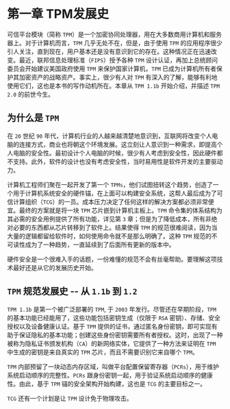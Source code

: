 # 第一章 TPM发展史
可信平台模块（简称 `TPM`）是一个加密协同处理器，用在大多数商用计算机和服务器上。对于计算机而言，`TPM` 几乎无处不在，但是，由于使用 `TPM` 的应用程序很少引人关注，直到现在，用户基本还是没有意识到它的存在。这种情况正在迅速改变。最近，联邦信息处理标准（`FIPS`）授予各种 `TPM` 设计认证，再加上总统顾问委员会开始建议美国政府使用 `TPM` 来保护国家计算机，`TPM` 已成为计算机所有者保护其加密资产的战略资产。事实上，很少有人对 `TPM` 有深入的了解，能够有利地使用它们，这也是本书的写作动机所在。本章从 `TPM 1.1b` 开始介绍，并描述 `TPM 2.0` 的前世今生。

## 为什么是 `TPM`
在 `20` 世纪 `90` 年代，计算机行业的人越来越清楚地意识到，互联网将改变个人电脑的连接方式，商业也将朝这个环境发展。这立刻让人意识到一种需求，即提高个人电脑的安全性。最初设计个人电脑的时候，很少有人考虑到安全性，因此硬件都不支持。此外，软件的设计也没有考虑安全性，当时易用性是软件开发的主要驱动力。

计算机工程师们聚在一起开发了第一个 `TPMs`，他们试图扭转这个趋势，创造了一个用于计算机系统安全的硬件锚，在上面可以构建安全系统，这帮人最后成为了可信计算组织（`TCG`）的一员。成本压力决定了任何这样的解决方案都必须非常便宜。最终的方案就是将一块 `TPM` 芯片嵌到计算机主板上。`TPM` 命令集的体系结构为其必需的安全用例提供了所有功能，详见第 `3` 章；但是为了降低成本，所有非绝对必要的东西都从芯片转移到了软件上。结果使得 `TPM` 的规范很难阅读，因为当大量的逻辑都留给软件时，如何使用命令就不是那么明确了。这种 `TPM` 规范的不可读性成为了一种趋势，一直延续到了后面所有更新的版本中。

硬件安全是一个很难入手的话题，一份难懂的规范不会有丝毫帮助。要理解这项技术最好还是从它的发展历史开始。


## `TPM` 规范发展史 -- 从 `1.1b` 到 `1.2`

`TPM 1.1b` 是第一个被广泛部署的 `TPM`, 于 `2003` 年发行。尽管还在早期阶段，`TPM` 的基本功能已经能用了，这些功能包括密钥生成（仅限于 `RSA` 密钥）、存储、安全授权以及设备健康认证。基于 `TPM` 提供的证书，通过匿名身份密钥，即可实现有助于保证隐私的基本功能；创建这些身份密钥需要所有者授权。这时，出现了一种被称为隐私证书颁发机构（`CA`）的新网络实体，它提供了一种方法来证明在 `TPM` 中生成的密钥是来自真实的 `TPM` 芯片，而且不需要识别它来自哪个 `TPM`。

`TPM` 内部预留了一块动态内存区域，叫做平台配置保留寄存器（`PCRs`），用于维护系统启动顺序的完整性。`PCRs` 跟身份密钥一起，用于验证系统启动顺序的健康性。由此，基于 `TPM` 锚的安全架构开始构建，这也是 `TCG` 的主要目标之一。

`TCG` 还有一个计划是让 `TPM` 设计免于物理攻击。
